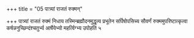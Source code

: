 +++
title = "05 पात्र्यां राजतं रुक्मन्"

+++
पात्र्यां राजतं रुक्मं निधाय तस्मिन्ब्रह्मौदनमुद्धृत्य प्रभूतेन सर्पिषोपसिच्य सौवर्णं रुक्ममुपरिष्टात्कृत्वा कर्षन्ननुच्छिन्दंश्चतुर्भ्य आर्षेयेभ्यो महर्त्विग्भ्य उपोहति ५